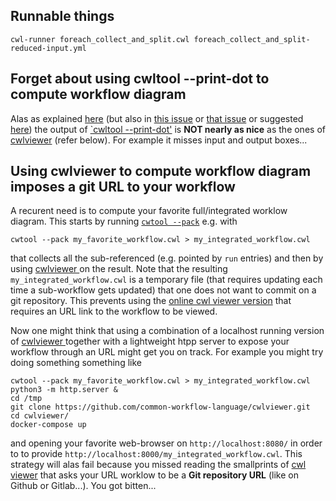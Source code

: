 
## Runnable things
```
cwl-runner foreach_collect_and_split.cwl foreach_collect_and_split-reduced-input.yml
```

## Forget about using cwltool --print-dot to compute workflow diagram
Alas as explained [here](https://www.biostars.org/p/366246/) (but also in [this issue](https://github.com/common-workflow-language/cwlviewer/issues/203) or [that issue](https://github.com/common-workflow-language/cwlviewer/issues/202) or suggested [here](https://github.com/common-workflow-language/cwltool/issues/7)) the output of [`cwltool --print-dot'](https://pypi.org/project/cwltool/) is **NOT nearly as nice** as the ones of [cwlviewer](https://github.com/common-workflow-language/cwlviewer) (refer below). For example it misses input and output boxes...

## Using cwlviewer to compute workflow diagram imposes a git URL to your workflow
A recurent need is to compute your favorite full/integrated worklow diagram. This starts by running [`cwtool --pack`](https://github.com/common-workflow-language/cwltool#combining-parts-of-a-workflow-into-a-single-document) e.g. with
```
cwtool --pack my_favorite_workflow.cwl > my_integrated_workflow.cwl
```
that collects all the sub-referenced (e.g. pointed by `run` entries) and then by using [cwlviewer ](https://github.com/common-workflow-language/cwlviewer) on the result. Note that the resulting `my_integrated_workflow.cwl` is a temporary file (that requires updating each time a sub-workflow gets updated) that one does not want to commit on a git repository.
This prevents using the [online cwl viewer version](https://view.commonwl.org/) that requires an URL link to the workflow to be viewed. 

Now one might think that using a combination of a localhost running version of [cwlviewer ](https://github.com/common-workflow-language/cwlviewer) together with a lightweight htpp server to expose your workflow through an URL might get you on track.
For example you might try doing something something like

```
cwtool --pack my_favorite_workflow.cwl > my_integrated_workflow.cwl
python3 -m http.server &
cd /tmp
git clone https://github.com/common-workflow-language/cwlviewer.git
cd cwlviewer/
docker-compose up
```
and opening your favorite web-browser on `http://localhost:8080/` in order to to provide `http://localhost:8000/my_integrated_workflow.cwl`.
This strategy will alas fail because you missed reading the smallprints of [cwl viewer](https://view.commonwl.org/) that asks your URL worklow to be a **Git repository URL** (like on Github or Gitlab...). You got bitten...

